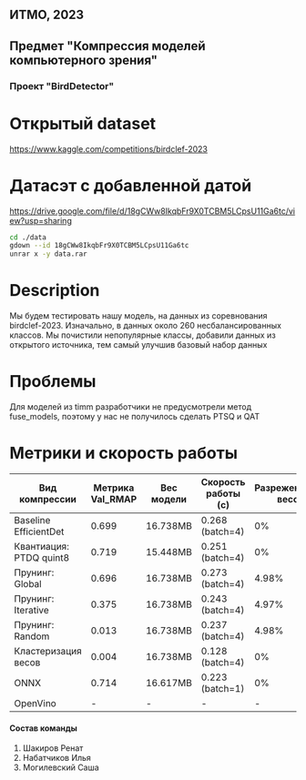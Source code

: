 ## ИТМО, 2023
## Предмет "Компрессия моделей компьютерного зрения"

### Проект "BirdDetector"


# Открытый dataset
https://www.kaggle.com/competitions/birdclef-2023


# Датасэт с добавленной датой 
https://drive.google.com/file/d/18gCWw8IkqbFr9X0TCBM5LCpsU11Ga6tc/view?usp=sharing

```bash
cd ./data
gdown --id 18gCWw8IkqbFr9X0TCBM5LCpsU11Ga6tc
unrar x -y data.rar

```

# Description  
Мы будем тестировать нашу модель, на данных из соревнования birdclef-2023. Изначально, в данных около 260 несбалансированных классов.
Мы почистили непопулярные классы, добавили данных из открытого источника, тем самый улучшив базовый набор данных

# Проблемы
Для моделей из timm разработчики не предусмотрели метод fuse_models, поэтому у нас не получилось сделать PTSQ и QAT

# Метрики и скорость работы
| Вид компрессии          | Метрика Val_RMAP | Вес модели | Скорость работы (с) | Разреженность весов | 
|-------------------------|------------------|-----------|---------------------|--------------------|
| Baseline EfficientDet   | 0.699            | 16.738MB  | 0.268 (batch=4)     | 0%                 | 
| Квантиация: PTDQ quint8 | 0.719            | 15.448MB  | 0.251 (batch=4)     | 0%                 |
| Прунинг: Global         | 0.696            | 16.738MB  | 0.273 (batch=4)     | 4.98%              |
| Прунинг: Iterative      | 0.375            | 16.738MB  | 0.243 (batch=4)     | 4.97%              |
| Прунинг: Random         | 0.013            | 16.738MB  | 0.237 (batch=4)     | 4.98%              |
| Кластеризация весов     | 0.004            | 16.738MB  | 0.128 (batch=4)     | 0%                 |
| ONNX                    | 0.714            | 16.617MB  | 0.223 (batch=1)     | 0%                 |
| OpenVino                | -                | -         | -                   | -                  |



#### Состав команды
1. Шакиров Ренат
2. Набатчиков Илья
3. Могилевский Саша
